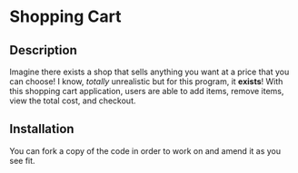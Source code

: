 # Shopping Cart

## Description
Imagine there exists a shop that sells anything you want at a price that you can choose! I know, *totally* unrealistic but for this program, it __exists__! With this shopping cart application, users are able to add items, remove items, view the total cost, and checkout.

## Installation
You can fork a copy of the code in order to work on and amend it as you see fit.
